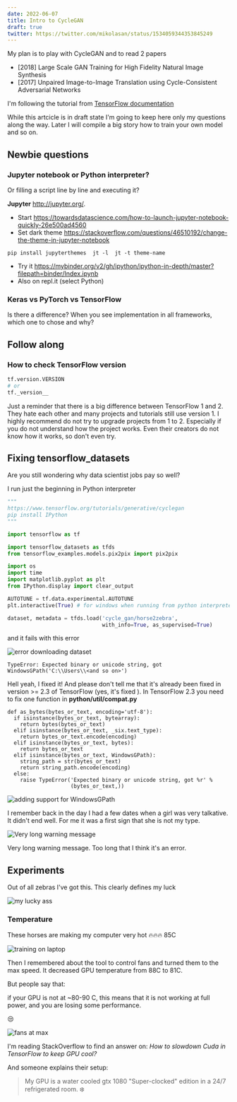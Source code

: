 ```yaml
---
date: 2022-06-07
title: Intro to CycleGAN
draft: true
twitter: https://twitter.com/mikolasan/status/1534059344353845249
---
```



My plan is to play with CycleGAN and to read 2 papers

- [2018] Large Scale GAN Training for High Fidelity Natural Image Synthesis
- [2017] Unpaired Image-to-Image Translation using Cycle-Consistent Adversarial Networks


I'm following the tutorial from [TensorFlow documentation](https://www.tensorflow.org/tutorials/generative/cyclegan)

While this artcicle is in draft state I'm going to keep here only my questions along the way. Later I will compile a big story how to train your own model and so on.

## Newbie questions

### Jupyter notebook or Python interpreter?

Or filling a script line by line and executing it?

**Jupyter** http://jupyter.org/. 

- Start https://towardsdatascience.com/how-to-launch-jupyter-notebook-quickly-26e500ad4560
- Set dark theme https://stackoverflow.com/questions/46510192/change-the-theme-in-jupyter-notebook

```shell
pip install jupyterthemes  jt -l  jt -t theme-name
```

- Try it https://mybinder.org/v2/gh/ipython/ipython-in-depth/master?filepath=binder/Index.ipynb
- Also on repl.it (select Python)




### Keras vs PyTorch vs TensorFlow

Is there a difference? When you see implementation in all frameworks, which one to chose and why?

## Follow along

### How to check TensorFlow version

```python
tf.version.VERSION
# or
tf._version__
```

Just a reminder that there is a big difference between TensorFlow 1 and 2. They hate each other and many projects and tutorials still use version 1. I highly recommend do not try to upgrade projects from 1 to 2. Especially if you do not understand how the project works. Even their creators do not know how it works, so don't even try.

## Fixing tensorflow_datasets

Are you still wondering why data scientist jobs pay so well?

I run just the beginning in Python interpreter

```python
"""
https://www.tensorflow.org/tutorials/generative/cyclegan
pip install IPython
"""

import tensorflow as tf

import tensorflow_datasets as tfds
from tensorflow_examples.models.pix2pix import pix2pix

import os
import time
import matplotlib.pyplot as plt
from IPython.display import clear_output

AUTOTUNE = tf.data.experimental.AUTOTUNE
plt.interactive(True) # for windows when running from python interpreter

dataset, metadata = tfds.load('cycle_gan/horse2zebra',
                              with_info=True, as_supervised=True)
```

and it fails with this error

![error downloading dataset](./expected-binary-or-unicode-string-got-windowsgpath.png)

```
TypeError: Expected binary or unicode string, got WindowsGPath('C:\\Users\\<and so on>')
```

Hell yeah, I fixed it! And please don't tell me that it's already been fixed in version >= 2.3 of TensorFlow (yes, it's fixed ). In TensorFlow 2.3 you need to fix one function in **python/util/compat.py**

```python{8-10}
def as_bytes(bytes_or_text, encoding='utf-8'):
  if isinstance(bytes_or_text, bytearray):
    return bytes(bytes_or_text)
  elif isinstance(bytes_or_text, _six.text_type):
    return bytes_or_text.encode(encoding)
  elif isinstance(bytes_or_text, bytes):
    return bytes_or_text
  elif isinstance(bytes_or_text, WindowsGPath):
    string_path = str(bytes_or_text)
    return string_path.encode(encoding)
  else:
    raise TypeError('Expected binary or unicode string, got %r' %
                    (bytes_or_text,))
```

![adding support for WindowsGPath](./patching-tensorflow-to-work-with-windows-path.png)


I remember back in the day I had a few dates when a girl was very talkative. It didn't end well. For me it was a first sign that she is not my type.

![Very long warning message](./tensorflow-very-long-warning-message.png)

Very long warning message. Too long that I think it's an error.

## Experiments

Out of all zebras I've got this. This clearly defines my luck

![my lucky ass](./stylegan-my-lucky-zebra.png)

### Temperature

These horses are making my computer very hot 🔥🔥🔥 85C

![training on laptop](./tensorflow-hot-hot-hot-training.png)

Then I remembered about the tool to control fans and turned them to the max speed. It decreased GPU temperature from 88C to 81C.

But people say that:

if your GPU is not at ~80-90 C, this means that it is not working at full power, and you are losing some performance.

😒

![fans at max](./tensorflow-fan-speed-at-max.png)

I'm reading StackOverflow to find an answer on: _How to slowdown Cuda in TensorFlow to keep GPU cool?_

And someone explains their setup:

> My GPU is a water cooled gtx 1080 "Super-clocked" edition in a 24/7 refrigerated room. ❄️